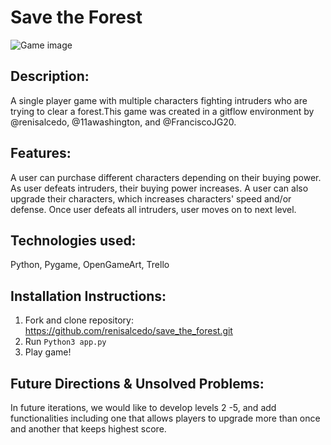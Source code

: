 # Save the Forest

![Game image](https://user-images.githubusercontent.com/36175254/48389285-c5233000-e6ca-11e8-888b-654a313cf631.png)

## Description:

A single player game with multiple characters fighting intruders who are trying to clear a forest.This game was created in a gitflow environment by @renisalcedo, @11awashington, and @FranciscoJG20.

## Features:

A user can purchase different characters depending on their buying power. As user defeats intruders, their buying power increases. A user can also upgrade their characters, which increases characters' speed and/or defense. Once user defeats all intruders, user moves on to next level.

## Technologies used:

Python, Pygame, OpenGameArt, Trello 

## Installation Instructions: 

1. Fork and clone repository: https://github.com/renisalcedo/save_the_forest.git
2. Run `Python3 app.py`
3. Play game! 

## Future Directions & Unsolved Problems: 

In future iterations, we would like to develop levels 2 -5, and add functionalities including one that allows players to upgrade more than once and another that keeps highest score.
